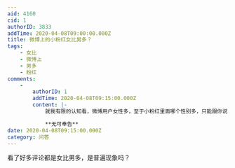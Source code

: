 ```yaml
---
aid: 4160
cid: 1
authorID: 3833
addTime: 2020-04-08T09:00:00.000Z
title: 微博上的小粉红女比男多？
tags:
    - 女比
    - 微博上
    - 男多
    - 粉红
comments:
    -
        authorID: 1
        addTime: 2020-04-08T09:15:00.000Z
        content: |-
            就我有限的认知看，微博用户女性多，至于小粉红里面哪个性别多，只能跟你说

            **无可奉告**
date: 2020-04-08T09:15:00.000Z
category: 问答
---
```


看了好多评论都是女比男多，是普遍现象吗？
